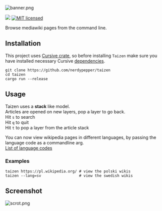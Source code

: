 ![banner.png](https://0x0.st/sVMH.png)

[![](http://meritbadge.herokuapp.com/taizen)](https://crates.io/crates/taizen)
[![MIT licensed](https://img.shields.io/badge/license-MIT-blue.svg)](./LICENSE)

Browse mediawiki pages from the command line.

## Installation
This project uses [Cursive crate](https://github.com/gyscos/Cursive), so before installing `Taizen`
make sure you have installed necessary Cursive [dependencies](https://github.com/gyscos/Cursive/wiki/Install-ncurses).

```shell
git clone https://github.com/nerdypepper/taizen
cd taizen
cargo run --release
```

## Usage

Taizen uses a **stack** like model.  
Articles are opened on new layers, pop a layer to go back.  
Hit `s` to search  
Hit `q` to quit  
Hit `t` to pop a layer from the article stack  

You can now view wikipedia pages in different languages, by passing the
language code as a commandline arg.  
[List of language codes](https://en.wikipedia.org/wiki/List_of_Wikipedias#Detailed_list)

### Examples

```
taizen https://pl.wikipedia.org/ # view the polski wikis
taizen --lang=sv                 # view the swedish wikis
```


## Screenshot

![scrot.png](https://0x0.st/sVXt.png)
